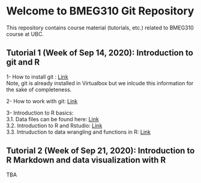# Welcome to BMEG310 Git Repository

This repository contains course material (tutorials, etc.) related to BMEG310 course at UBC.

## Tutorial 1 (Week of Sep 14, 2020): Introduction to git and R
1- How to install git : [Link](https://github.com/bmeg310ubc/bmeg310/blob/master/Tutorial%201/1-%20Git/Install%20Git.md)
<br /> Note, git is already installed in Virtualbox but we inlcude this information for the sake of completeness.

2- How to work with git: [Link](https://github.com/bmeg310ubc/bmeg310/blob/master/Tutorial%201/1-%20Git/First%20steps%20with%20git%20clone%2C%20add%2C%20commit%2C%20push%20Intro%20version%20control%20git.md)

3- Introduction to R basics: 
<br /> 3.1. Data files can be found here: [Link](https://github.com/bmeg310ubc/bmeg310/tree/master/Tutorial%201/2-%20R%20basics)
<br /> 3.2. Introduction to R and Rstudio: [Link](htmlpreview.github.io/?https://github.com/bmeg310ubc/bmeg310/blob/master/Tutorial%201/2-%20R%20basics/1_introR-R-and-RStudio.html)
<br /> 3.3. Intruduction to data wrangling and functions in R: [Link](htmlpreview.github.io/?https://github.com/bmeg310ubc/bmeg310/blob/master/Tutorial%201/2-%20R%20basics/2_introR-data-wrangling_and_functions.html)

## Tutorial 2 (Week of Sep 21, 2020): Introduction to R Markdown and data visualization with R

TBA
